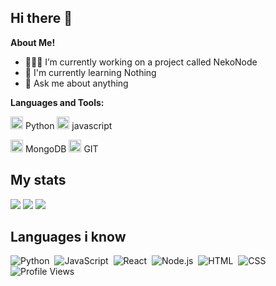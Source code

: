 <h2>Hi there 👋</h2>

**About Me!**
- 👨🏽‍💻 I’m currently working on a project called NekoNode
- 🌱 I'm currently learning Nothing
- 💬 Ask me about anything



**Languages and Tools:**  


<code><img height="20" src="https://img.icons8.com/nolan/96/python.png"></code> Python
<code><img height="20" src="https://img.icons8.com/color/48/000000/javascript--v2.png"></code> javascript

<code><img height="20" src="https://img.icons8.com/color/48/000000/mongodb.png"></code> MongoDB
<code><img height="20" src="https://img.icons8.com/nolan/96/git.png"></code> GIT

<h2>My stats</h2>

<img src="https://github-readme-stats.vercel.app/api?username=DeveloperJosh&show_icons=true&theme=radical&count_private=true&include_all_commits=true">
<img src="https://github-readme-stats.vercel.app/api/top-langs/?username=DeveloperJosh&theme=radical&layout=compact">
 <img src="https://github-readme-streak-stats.herokuapp.com/?user=DeveloperJosh&theme=radical&layout=compact">

<h2>Languages i know</h2>

![Python](https://img.shields.io/badge/-Python-05122A?style=flat&logo=python)&nbsp;
![JavaScript](https://img.shields.io/badge/-JavaScript-05122A?style=flat&logo=javascript)&nbsp;
![React](https://img.shields.io/badge/-React-05122A?style=flat&logo=react)&nbsp;
![Node.js](https://img.shields.io/badge/-Node.js-05122A?style=flat&logo=node.js)&nbsp;
![HTML](https://img.shields.io/badge/-HTML-05122A?style=flat&logo=HTML5)&nbsp;
![CSS](https://img.shields.io/badge/-CSS-05122A?style=flat&logo=CSS3&logoColor=1572B6)&nbsp;
![Profile Views](https://komarev.com/ghpvc/?username=DeveloperJosh&color=1F6FEB)&nbsp;

